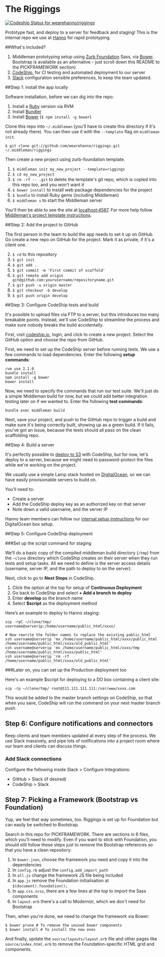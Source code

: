 The Riggings
=================

[ ![Codeship Status for wearehanno/riggings](https://codeship.io/projects/62ff1160-09e4-0132-177d-4af473c3e2ac/status?branch=master)](https://codeship.io/projects/31635)

Prototype fast, and deploy to a server for feedback and staging! This is the internal repo we use at [Hanno](http://hanno.co/) for rapid prototyping.


##What's included?

1. Middleman prototyping setup using [Zurb Foundation](http://foundation.zurb.com/) Sass, via [Bower](http://bower.io/). Bootstrap is available as an alternative - just scroll down this README to the PICKFRAMEWORK section)
3. [CodeShip](http://codeship.io/), for CI testing and automated deployment to our server
4. [Slack](http://slack.com) configuration sensible preferences, to keep the team updated.


##Step 1: install the app locally

Software installation, before we can dig into the repo:

1. Install a [Ruby](http://www.ruby-lang.org/en/downloads/) version via RVM
2. Install [Bundler](http://bundler.io/)
3. Install [Bower](http://bower.io/) (`$ npm install -g bower`)

Clone this repo into `~/.middleman` (you'll have to create this directory if it's not already there). You can then use it with the `--template` flag on `middleman init`.

`$ git clone git://github.com/wearehanno/riggings.git ~/.middleman/riggings`

Then create a new project using zurb-foundation template.

1. `$ middleman init my_new_project --template=riggings`
2. `$ cd my_new_project`
3. `$ rm -rf -- .git` to delete the template's git repo, which is copied into this repo too, and you won't want it
4. `$ bower install` to install web package dependencies for the project
5. `$ bundle` to install Ruby gems (including Middleman)
6. `$ middleman s` to start the Middleman server

You'll then be able to see the site at [localhost:4567](http://localhost:4567). For more help follow [Middleman's project template instructions](http://middlemanapp.com/getting-started/welcome/).


##Step 2: Add the project to GitHub

The first person in the team to build the app needs to set it up on GitHub. Go create a new repo on GitHub for the project. Mark it as private, if it's a client one.

2. `$ cd` to this repository
3. `$ git init`
4. `$ git add .`
5. `$ git commit -m 'First commit of scaffold'`
6. `$ git remote add origin git@github.com:yourusername/repositoryname.git`
7. `$ git push -u origin master`
8. `$ git checkout -b develop`
9. `$ git push origin develop`


##Step 3: Configure CodeShip tests and build

It's possible to upload files via FTP to a server, but this introduces too many breakable points. Instead, we'll use CodeShip to streamline the process and make sure nobody breaks the build accidentally.

First, visit [codeship.io](https://codeship.io), login, and click to create a new project. Select the GitHub option and choose the repo from GitHub.

First, we need to set up the CodeShip server before running tests. We use a few commands to load dependencies. Enter the following **setup commands**:

    rvm use 2.1.0
    bundle install
    npm install -g bower
    bower install

Now, we need to specify the commands that run our test suite. We'll just do a simple Middleman build for now, but we could add better integration testing later on if we wanted to. Enter the following **test commands**:

    bundle exec middleman build

Next, save your project, and push to the GitHub repo to trigger a build and make sure it's being correctly built, showing up as a green build. If it fails, you've got an issue, because the tests should all pass on the clean scaffolding repo.


##Step 4: Build a server

It's perfectly possible to [deploy to S3](http://blog.codeship.io/2014/02/04/continuous-deployment-static-pages-amazon-s3.html) with CodeShip, but for now, let's deploy to a server, because we might need to password-protect the files while we're working on the project.

We usually use a simple Lamp stack hosted on [DigitalOcean](https://www.digitalocean.com/), so we can have easily provisionable servers to build on.

You'll need to:

* Create a server
* Add the CodeShip deploy key as an authorized key on that server
* Note down a valid username, and the server IP

Hanno team members can follow our [internal setup instructions](https://docs.google.com/a/wearehanno.com/document/d/12cRX8vjLjyqlzAuStE_fdsonuAB53dqP-aKrZo_UQW0/edit?usp=sharing) for our DigitalOcean box setup.


##Step 5: Configure CodeShip deployment

###Set up the script command for staging

We’ll do a basic copy of the compiled middleman build directory (`/tmp`) from the `~clone` directory which CodeShip creates on their server when they run tests and setup tasks. All we need to define is the server access details (username, server IP, and the path to deploy to on the server).

Next, click to go to **Next Steps** in CodeShip.

1. Click the option at the top for setup of **Continuous Deployment**
2. Go back to CodeShip and select **+ Add a branch to deploy**
3. Enter **develop** as the branch name
4. Select **$script** as the deployment method

Here’s an example to deploy to Hanno staging:

    scp -rpC ~/clone/tmp/ username@serverip:/home/username/public_html/xxxx/
    
    # Now rewrite the folder names to replace the existing public_html
    ssh username@serverip 'mv /home/username/public_html/xxxx/public_html /home/username/public_html/xxxx/old_public_html'
    ssh username@serverip 'mv /home/username/public_html/xxxx/tmp /home/username/public_html/xxxx/public_html'
    ssh username@serverip 'rm -rf /home/username/public_html/xxxx/old_public_html'
    

###Later on, you can set up the Production deployment too

Here's an example $script for deploying to a DO box containing a client site:

    scp -rp ~/clone/tmp/ root@111.111.111.111:/var/www/xxxx.com

This would be added to the master branch settings on CodeShip, so that when you save, CodeShip will run the command on your next master branch push.


## Step 6: Configure notifications and connectors

Keep clients and team members updated at every step of the process. We use Slack massively, and pipe lots of notifications into a project room where our team and clients can discuss things.

### Add Slack connections

Configure the following inside Slack > Configure Integrations:

* GitHub > Slack (if desired)
* CodeShip > Slack


## Step 7: Picking a Framework (Bootstrap vs Foundation)

Yup, we feel that way sometimes, too. Riggings is set up for Foundation but can easily be switched to Bootstrap.

Search in this repo for PICKFRAMEWORK. There are sections in 6 files, which you'll need to modify. Even if you want to stick with Foundation, you should still follow these steps just to remove the Bootstrap references so that you have a clean repository:

1. In `bower.json`, choose the framework you need and copy it into the dependencies
2. In `config.rb` adjust the `config.add_import_path`
3. In `all.js` change the framework JS file being included
4. In `app.js` remove the Foundation initialisation at `$(document).foundation();`
5. In `app.css.scss`, there are a few lines at the top to import the Sass components
6. In `layout.erb` there's a call to Modernizr, which we don't need for Bootstrap

Then, when you're done, we need to change the framework via Bower:

    $ bower prune # To remove the unused bower components
    $ bower install # To install the new ones

And finally, update the `source/layouts/layout.erb` file and other pages like `source/index.html.erb` to remove the Foundation-specific HTML grid and components.

